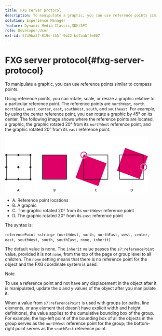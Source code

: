 ```yaml
---
title: FXG server protocol
description: To manipulate a graphic, you can use reference points similar to compass points.
solution: Experience Manager
feature: Dynamic Media Classic,SDK/API
role: Developer,User
exl-id: 57d9ba37-819e-455f-9b22-bd7aabffe007
---
```

# FXG server protocol{#fxg-server-protocol}

To manipulate a graphic, you can use reference points similar to compass points.

Using reference points, you can rotate, scale, or resize a graphic relative to a particular reference point. The reference points are `northWest`, `north`, `northEast`, `west`, `center`, `east`, `southWest`, `south`, and `southeast`. For example, by using the center reference point, you can rotate a graphic by 45° on its center. The following image shows where the reference points are located, a graphic, the graphic rotated 20° from its `northWest` reference point, and the graphic rotated 20° from its `east` reference point.

![Reference points image](assets/wp_ref_points.png)

* A. Reference point locations
* B. A graphic
* C. The graphic rotated 20° from its `northWest` reference point
* D. The graphic rotated 20° from its `east` reference point

The syntax is:

`referencePoint <string> (northWest, north, northEast, west, center, east, southWest, south, southEast, none, inherit)`

The default value is none. The `inherit` value passes the `s7:referencePoint` value, provided it is not `none`, from the top of the page or group level to all children. The `none` setting means that there is no reference point for the object and the FXG coordinate system is used.

>[!NOTE]
>
>To use a reference point and not have any displacement in the object after it is manipulated, update the x and y values of the object after you manipulate it.

When a value from `s7:referencePoint` is used with groups (or paths, line elements, or any element that doesn’t have explicit width and height definitions), the value applies to the cumulative bounding box of the group. For example, the top-left point of the bounding box of all the objects in the group serves as the `northWest` reference point for the group; the bottom-right point serves as the `southEast` reference point.
